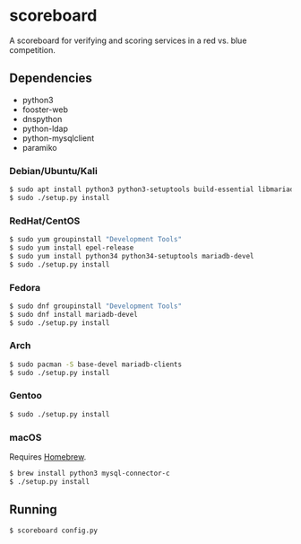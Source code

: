 scoreboard
==========

A scoreboard for verifying and scoring services in a red vs. blue competition.


## Dependencies

* python3
* fooster-web
* dnspython
* python-ldap
* python-mysqlclient
* paramiko


### Debian/Ubuntu/Kali

```sh
$ sudo apt install python3 python3-setuptools build-essential libmariadb-dev
$ sudo ./setup.py install
```


### RedHat/CentOS

```sh
$ sudo yum groupinstall "Development Tools"
$ sudo yum install epel-release
$ sudo yum install python34 python34-setuptools mariadb-devel
$ sudo ./setup.py install
```


### Fedora

```sh
$ sudo dnf groupinstall "Development Tools"
$ sudo dnf install mariadb-devel
$ sudo ./setup.py install
```


### Arch

```sh
$ sudo pacman -S base-devel mariadb-clients
$ sudo ./setup.py install
```


### Gentoo

```sh
$ sudo ./setup.py install
```


### macOS

Requires [Homebrew](https://brew.sh/).

```sh
$ brew install python3 mysql-connector-c
$ ./setup.py install
```


## Running

```sh
$ scoreboard config.py
```
